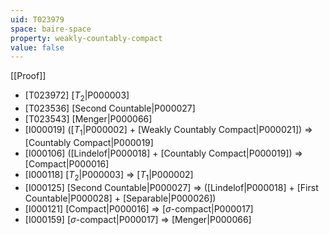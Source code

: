 ```yaml
---
uid: T023979
space: baire-space
property: weakly-countably-compact
value: false
---
```

[[Proof]]

* [T023972] [$T_2$|P000003]
* [T023536] [Second Countable|P000027]
* [T023543] [Menger|P000066]
* [I000019] ([$T_1$|P000002] + [Weakly Countably Compact|P000021]) => [Countably Compact|P000019]
* [I000106] ([Lindelof|P000018] + [Countably Compact|P000019]) => [Compact|P000016]
* [I000118] [$T_2$|P000003] => [$T_1$|P000002]
* [I000125] [Second Countable|P000027] => ([Lindelof|P000018] + [First Countable|P000028] + [Separable|P000026])
* [I000121] [Compact|P000016] => [$\sigma$-compact|P000017]
* [I000159] [$\sigma$-compact|P000017] => [Menger|P000066]

